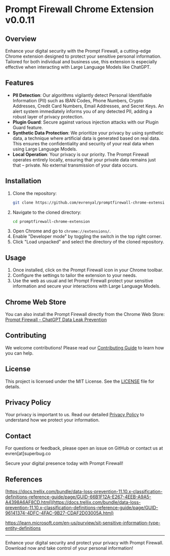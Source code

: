 # Prompt Firewall Chrome Extension v0.0.11

## Overview

Enhance your digital security with the Prompt Firewall, a cutting-edge Chrome extension designed to protect your sensitive personal information. Tailored for both individual and business use, this extension is especially effective when interacting with Large Language Models like ChatGPT.

## Features

- **PII Detection**: Our algorithms vigilantly detect Personal Identifiable Information (PII) such as IBAN Codes, Phone Numbers, Crypto Addresses, Credit Card Numbers, Email Addresses, and Secret Keys. An alert system immediately informs you of any detected PII, adding a robust layer of privacy protection.
- **Plugin Guard**: Secure against various injection attacks with our Plugin Guard feature.
- **Synthetic Data Protection**: We prioritize your privacy by using synthetic data, a technique where artificial data is generated based on real data. This ensures the confidentiality and security of your real data when using Large Language Models.
- **Local Operation**: Your privacy is our priority. The Prompt Firewall operates entirely locally, ensuring that your private data remains just that – private. No external transmission of your data occurs.

## Installation

1. Clone the repository:
    ```bash
    git clone https://github.com/evrenyal/promptfirewall-chrome-extension.git
    ```
2. Navigate to the cloned directory:
    ```bash
    cd promptfirewall-chrome-extension
    ```
3. Open Chrome and go to `chrome://extensions/`.
4. Enable "Developer mode" by toggling the switch in the top right corner.
5. Click "Load unpacked" and select the directory of the cloned repository.

## Usage

1. Once installed, click on the Prompt Firewall icon in your Chrome toolbar.
2. Configure the settings to tailor the extension to your needs.
3. Use the web as usual and let Prompt Firewall protect your sensitive information and secure your interactions with Large Language Models.

## Chrome Web Store

You can also install the Prompt Firewall directly from the Chrome Web Store: [Prompt Firewall - ChatGPT Data Leak Prevention](https://chromewebstore.google.com/detail/prompt-firewall-chatgpt-d/kmhmhfalodpigohkmmafmaaonoemoejl)

## Contributing

We welcome contributions! Please read our [Contributing Guide](CONTRIBUTING.md) to learn how you can help.

## License

This project is licensed under the MIT License. See the [LICENSE](LICENSE) file for details.

## Privacy Policy

Your privacy is important to us. Read our detailed [Privacy Policy](https://promptfirewall.com/privacy-policy.html) to understand how we protect your information.

## Contact

For questions or feedback, please open an issue on GitHub or contact us at evren[at]superbug.co

Secure your digital presence today with Prompt Firewall!

## References

[https://docs.trellix.com/bundle/data-loss-prevention-11.10.x-classification-definitions-reference-guide/page/GUID-66B1F12A-E267-4EEB-A9A5-A4398A6AF8CD.html](https://docs.trellix.com/bundle/data-loss-prevention-11.10.x-classification-definitions-reference-guide/page/GUID-96141374-4DFC-4FAC-9B27-CDAF2D03005A.html)

[https://learn.microsoft.com/en-us/purview/sit-sensitive-information-type-entity-definitions ](https://learn.microsoft.com/en-us/purview/sit-sensitive-information-type-entity-definitions)

---

Enhance your digital security and protect your privacy with Prompt Firewall. Download now and take control of your personal information!
